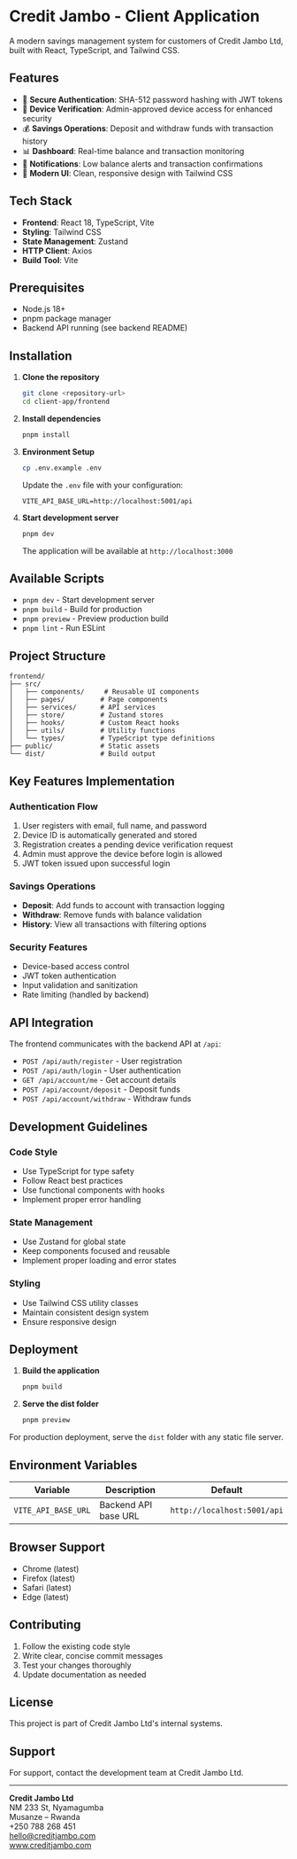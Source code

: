 # Credit Jambo - Client Application

A modern savings management system for customers of Credit Jambo Ltd, built with React, TypeScript, and Tailwind CSS.

## Features

- 🔐 **Secure Authentication**: SHA-512 password hashing with JWT tokens
- 📱 **Device Verification**: Admin-approved device access for enhanced security
- 💰 **Savings Operations**: Deposit and withdraw funds with transaction history
- 📊 **Dashboard**: Real-time balance and transaction monitoring
- 🔔 **Notifications**: Low balance alerts and transaction confirmations
- 🎨 **Modern UI**: Clean, responsive design with Tailwind CSS

## Tech Stack

- **Frontend**: React 18, TypeScript, Vite
- **Styling**: Tailwind CSS
- **State Management**: Zustand
- **HTTP Client**: Axios
- **Build Tool**: Vite

## Prerequisites

- Node.js 18+
- pnpm package manager
- Backend API running (see backend README)

## Installation

1. **Clone the repository**
   ```bash
   git clone <repository-url>
   cd client-app/frontend
   ```

2. **Install dependencies**
   ```bash
   pnpm install
   ```

3. **Environment Setup**
   ```bash
   cp .env.example .env
   ```

   Update the `.env` file with your configuration:
   ```env
   VITE_API_BASE_URL=http://localhost:5001/api
   ```

4. **Start development server**
   ```bash
   pnpm dev
   ```

   The application will be available at `http://localhost:3000`

## Available Scripts

- `pnpm dev` - Start development server
- `pnpm build` - Build for production
- `pnpm preview` - Preview production build
- `pnpm lint` - Run ESLint

## Project Structure

```
frontend/
├── src/
│   ├── components/     # Reusable UI components
│   ├── pages/         # Page components
│   ├── services/      # API services
│   ├── store/         # Zustand stores
│   ├── hooks/         # Custom React hooks
│   ├── utils/         # Utility functions
│   └── types/         # TypeScript type definitions
├── public/            # Static assets
└── dist/              # Build output
```

## Key Features Implementation

### Authentication Flow
1. User registers with email, full name, and password
2. Device ID is automatically generated and stored
3. Registration creates a pending device verification request
4. Admin must approve the device before login is allowed
5. JWT token issued upon successful login

### Savings Operations
- **Deposit**: Add funds to account with transaction logging
- **Withdraw**: Remove funds with balance validation
- **History**: View all transactions with filtering options

### Security Features
- Device-based access control
- JWT token authentication
- Input validation and sanitization
- Rate limiting (handled by backend)

## API Integration

The frontend communicates with the backend API at `/api`:

- `POST /api/auth/register` - User registration
- `POST /api/auth/login` - User authentication
- `GET /api/account/me` - Get account details
- `POST /api/account/deposit` - Deposit funds
- `POST /api/account/withdraw` - Withdraw funds

## Development Guidelines

### Code Style
- Use TypeScript for type safety
- Follow React best practices
- Use functional components with hooks
- Implement proper error handling

### State Management
- Use Zustand for global state
- Keep components focused and reusable
- Implement proper loading and error states

### Styling
- Use Tailwind CSS utility classes
- Maintain consistent design system
- Ensure responsive design

## Deployment

1. **Build the application**
   ```bash
   pnpm build
   ```

2. **Serve the dist folder**
   ```bash
   pnpm preview
   ```

For production deployment, serve the `dist` folder with any static file server.

## Environment Variables

| Variable | Description | Default |
|----------|-------------|---------|
| `VITE_API_BASE_URL` | Backend API base URL | `http://localhost:5001/api` |

## Browser Support

- Chrome (latest)
- Firefox (latest)
- Safari (latest)
- Edge (latest)

## Contributing

1. Follow the existing code style
2. Write clear, concise commit messages
3. Test your changes thoroughly
4. Update documentation as needed

## License

This project is part of Credit Jambo Ltd's internal systems.

## Support

For support, contact the development team at Credit Jambo Ltd.

---

**Credit Jambo Ltd**  
NM 233 St, Nyamagumba  
Musanze – Rwanda  
+250 788 268 451  
hello@creditjambo.com  
www.creditjambo.com